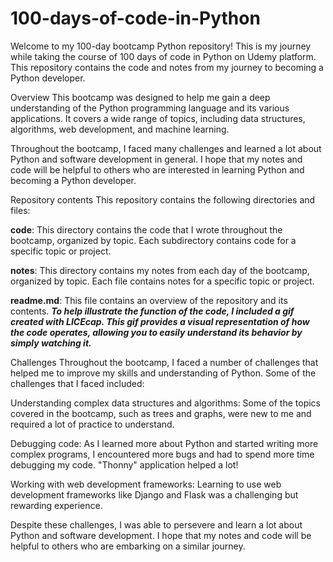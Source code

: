# 100-days-of-code-in-Python

Welcome to my 100-day bootcamp Python repository! This is my journey while taking the course of 100 days of code in Python on Udemy platform. 
 This repository contains the code and notes from my journey to becoming a Python developer.

Overview
This bootcamp was designed to help me gain a deep understanding of the Python programming language and its various applications. It covers a wide range of topics, including data structures, algorithms, web development, and machine learning.

Throughout the bootcamp, I faced many challenges and learned a lot about Python and software development in general. I hope that my notes and code will be helpful to others who are interested in learning Python and becoming a Python developer.

Repository contents
This repository contains the following directories and files:

**code**: This directory contains the code that I wrote throughout the bootcamp, organized by topic. Each subdirectory contains code for a specific topic or project.

**notes**: This directory contains my notes from each day of the bootcamp, organized by topic. Each file contains notes for a specific topic or project.

**readme.md**: This file contains an overview of the repository and its contents. ***To help illustrate the function of the code, I included a gif created with LICEcap. This gif provides a visual representation of how the code operates, allowing you to easily understand its behavior by simply watching it.***

Challenges
Throughout the bootcamp, I faced a number of challenges that helped me to improve my skills and understanding of Python. Some of the challenges that I faced included:

Understanding complex data structures and algorithms: Some of the topics covered in the bootcamp, such as trees and graphs, were new to me and required a lot of practice to understand.

Debugging code: As I learned more about Python and started writing more complex programs, I encountered more bugs and had to spend more time debugging my code. "Thonny" application helped a lot!

Working with web development frameworks: Learning to use web development frameworks like Django and Flask was a challenging but rewarding experience.

Despite these challenges, I was able to persevere and learn a lot about Python and software development. I hope that my notes and code will be helpful to others who are embarking on a similar journey. 
